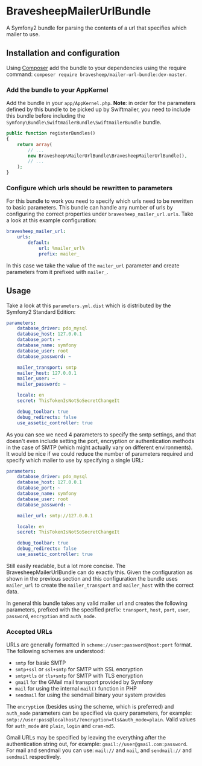 # BravesheepMailerUrlBundle
A Symfony2 bundle for parsing the contents of a url that specifies which mailer to use.

## Installation and configuration
Using [Composer][composer] add the bundle to your dependencies using the require command:
`composer require bravesheep/mailer-url-bundle:dev-master`.

### Add the bundle to your AppKernel
Add the bundle in your `app/AppKernel.php`. **Note**: in order for the parameters defined by this bundle to be picked
up by Swiftmailer, you need to include this bundle before including the 
`Symfony\Bundle\SwiftmailerBundle\SwiftmailerBundle` bundle.

```php
public function registerBundles()
{
    return array(
        // ...
        new Bravesheep\MailerUrlBundle\BravesheepMailerUrlBundle(),
        // ...
    );
}
```

### Configure which urls should be rewritten to parameters
For this bundle to work you need to specify which urls need to be rewritten to basic parameters. This bundle can handle
any number of urls by configuring the correct properties under `bravesheep_mailer_url.urls`. Take a look at this
example configuration:

```yaml
bravesheep_mailer_url:
    urls:
        default:
            url: %mailer_url%
            prefix: mailer_
```

In this case we take the value of the `mailer_url` parameter and create parameters from it prefixed with `mailer_`.

## Usage
Take a look at this `parameters.yml.dist` which is distributed by the Symfony2 Standard Edition:

```yaml
parameters:
    database_driver: pdo_mysql
    database_host: 127.0.0.1
    database_port: ~
    database_name: symfony
    database_user: root
    database_password: ~

    mailer_transport: smtp
    mailer_host: 127.0.0.1
    mailer_user: ~
    mailer_password: ~

    locale: en
    secret: ThisTokenIsNotSoSecretChangeIt

    debug_toolbar: true
    debug_redirects: false
    use_assetic_controller: true
```

As you can see we need 4 parameters to specify the smtp settings, and that doesn't even include setting the port, 
encryption or authentication methods in the case of SMTP (which might actually vary on different environments). It 
would be nice if we could reduce the number of parameters required and specify which mailer to use by specifying a 
single URL:

```yaml
parameters:
    database_driver: pdo_mysql
    database_host: 127.0.0.1
    database_port: ~
    database_name: symfony
    database_user: root
    database_password: ~

    mailer_url: smtp://127.0.0.1

    locale: en
    secret: ThisTokenIsNotSoSecretChangeIt

    debug_toolbar: true
    debug_redirects: false
    use_assetic_controller: true
```

Still easily readable, but a lot more concise. The BravesheepMailerUrlBundle can do exactly this. Given the
configuration as shown in the previous section and this configuration the bundle uses `mailer_url` to create the 
`mailer_transport` and `mailer_host` with the correct data.

In general this bundle takes any valid mailer url and creates the following parameters, prefixed with the specified
prefix: `transport`, `host`, `port`, `user`, `password`, `encryption` and `auth_mode`.

### Accepted URLs
URLs are generally formatted in `scheme://user:password@host:port` format. The following schemes are understood:

* `smtp` for basic SMTP
* `smtp+ssl` or `ssl+smtp` for SMTP with SSL encryption
* `smtp+tls` or `tls+smtp` for SMTP with TLS encryption
* `gmail` for the GMail mail transport provided by Symfony
* `mail` for using the internal `mail()` function in PHP
* `sendmail` for using the sendmail binary your system provides

The `encryption` (besides using the scheme, which is preferred) and `auth_mode` parameters can be specified via query 
parameters, for example: `smtp://user:pass@localhost/?encryption=tls&auth_mode=plain`. Valid values for `auth_mode` are
`plain`, `login` and `cram-md5`.

Gmail URLs may be specified by leaving the everything after the authentication string out, for example:
`gmail://user@gmail.com:password`. For mail and sendmail you can use: `mail://` and `mail`, and `sendmail://` and 
`sendmail` respectively.

[composer]: https://getcomposer.org/

